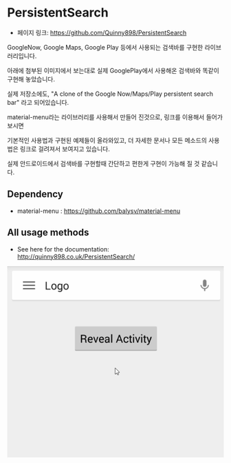 PersistentSearch
=====================================

- 페이지 링크: https://github.com/Quinny898/PersistentSearch

GoogleNow, Google Maps, Google Play 등에서 사용되는 검색바를 구현한 라이브러리입니다. 

아래에 첨부된 이미지에서 보는대로 실제 GooglePlay에서 사용해온 검색바와 똑같이 구현해 놓았습니다. 

실제 저장소에도, "A clone of the Google Now/Maps/Play persistent search bar" 라고 되어있습니다.

material-menu라는 라이브러리를 사용해서 만들어 진것으로, 링크를 이용해서 들어가보시면 

기본적인 사용법과 구현된 예제들이 올라와있고, 더 자세한 문서나 모든 메소드의 사용법은 링크로 걸려져서 보여지고 있습니다. 

실제 안드로이드에서 검색바를 구현할때 간단하고 편한게 구현이 가능해 질 것 같습니다. 

Dependency
---------------
- material-menu : https://github.com/balysv/material-menu

All usage methods
---------------
- See here for the documentation: http://quinny898.co.uk/PersistentSearch/

![SearchBar](img/007-19.gif)
